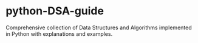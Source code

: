 # python-DSA-guide
Comprehensive collection of Data Structures and Algorithms implemented in Python with explanations and examples.
